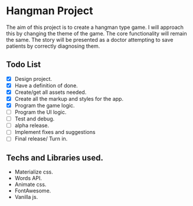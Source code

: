 # Hangman Project
The aim of this project is to create a hangman type game. I will approach this by changing the theme of the game. The core functionality will remain the same. The story will be presented as a doctor attempting to save patients by correctly diagnosing them.

## Todo List
- [x]  Design project.
- [x]  Have a definition of done.
- [x]  Create/get all assets needed.
- [x]  Create all the markup and styles for the app.
- [X]   Program the game logic.
- [ ]  Program the UI logic.
- [ ] Test and debug.
- [ ] alpha release.
- [ ] Implement fixes and suggestions
- [ ] Final release/ Turn in.

## Techs and Libraries used.
* Materialize css.
* Words API.
* Animate css.
* FontAwesome.
* Vanilla js.
